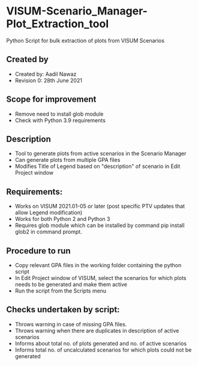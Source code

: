 # VISUM-Scenario_Manager-Plot_Extraction_tool
Python Script for bulk extraction of plots from VISUM Scenarios


Created by
----------------------------
- Created by: Aadil Nawaz 
- Revision 0: 28th June 2021

Scope for improvement
---------------------------
- Remove need to install glob module
- Check with Python 3.9 requirements


Description
----------------------------
- Tool to generate plots from active scenarios in the Scenario Manager
- Can generate plots from multiple GPA files
- Modifies Title of Legend based on "description" of scenario in Edit Project window

Requirements:
---------------------------------
- Works on VISUM 2021.01-05 or later (post specific PTV updates that allow Legend modification)
- Works for both Python 2 and Python 3 
- Requires glob module which can be installed by command pip install glob2 in command prompt.


Procedure to run
-----------------------------
- Copy relevant GPA files in the working folder containing the python script
- In Edit Project window of VISUM, select the scenarios for which plots needs to be generated and make them active
- Run the script from the Scripts menu


Checks undertaken by script:
-----------------------------
- Throws warning in case of missing GPA files.
- Throws warning when there are duplicates in description of active scenarios
- Informs about total no. of plots generated and no. of active scenarios
- Informs total no. of uncalculated scenarios for which plots could not be generated 
